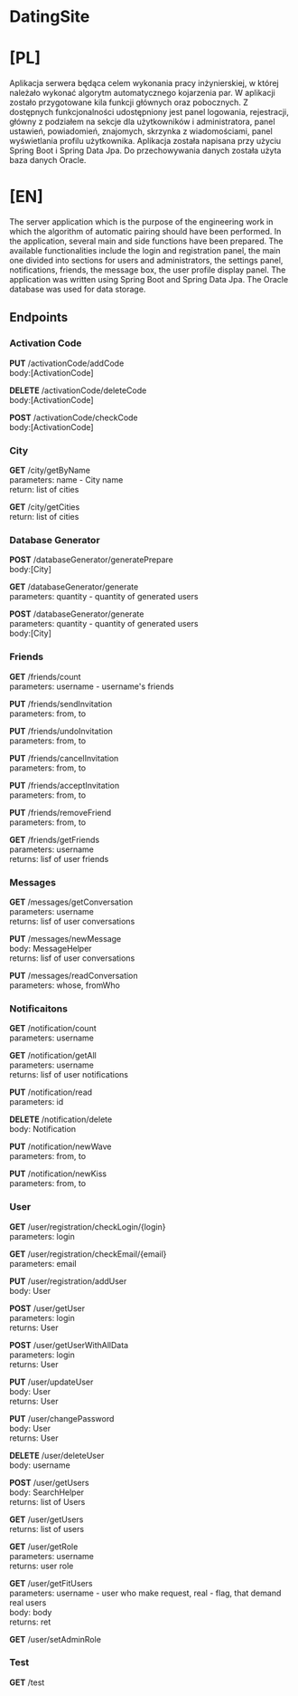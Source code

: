 # DatingSite

# [PL]
Aplikacja serwera będąca celem wykonania pracy inżynierskiej, w której należało wykonać algorytm automatycznego kojarzenia par. W aplikacji zostało przygotowane kila funkcji głównych oraz pobocznych. Z dostępnych funkcjonalności udostępniony jest panel logowania, rejestracji, główny z podziałem na sekcje dla użytkowników i administratora, panel ustawień, powiadomień, znajomych, skrzynka z wiadomościami, panel wyświetlania profilu użytkownika. Aplikacja została napisana przy użyciu Spring Boot i Spring Data Jpa. Do przechowywania danych została użyta baza danych Oracle.

# [EN]
The server application which is the purpose of the engineering work in which the algorithm of automatic pairing should have been performed. In the application, several main and side functions have been prepared. The available functionalities include the login and registration panel, the main one divided into sections for users and administrators, the settings panel, notifications, friends, the message box, the user profile display panel. The application was written using Spring Boot and Spring Data Jpa. The Oracle database was used for data storage.


## Endpoints

### Activation Code

**PUT** /activationCode/addCode
<br>
body:[ActivationCode]

**DELETE** /activationCode/deleteCode
<br>
body:[ActivationCode]

**POST** /activationCode/checkCode
<br>
body:[ActivationCode]

### City

**GET** /city/getByName
<br>
parameters: name - City name
<br>
return: list of cities

**GET** /city/getCities
<br>
return: list of cities

### Database Generator

**POST** /databaseGenerator/generatePrepare
<br>
body:[City]

**GET** /databaseGenerator/generate
<br>
parameters: quantity - quantity of generated users

**POST** /databaseGenerator/generate
<br>
parameters: quantity - quantity of generated users
<br>
body:[City]

### Friends

**GET** /friends/count
<br>
parameters: username - username's friends

**PUT** /friends/sendInvitation
<br>
parameters: from, to

**PUT** /friends/undoInvitation
<br>
parameters: from, to

**PUT** /friends/cancelInvitation
<br>
parameters: from, to

**PUT** /friends/acceptInvitation
<br>
parameters: from, to

**PUT** /friends/removeFriend
<br>
parameters: from, to

**GET** /friends/getFriends
<br>
parameters: username
<br>
returns:  lisf of user friends

### Messages

**GET** /messages/getConversation
<br>
parameters: username
<br>
returns:  lisf of user conversations

**PUT** /messages/newMessage
<br>
body: MessageHelper
<br>
returns:  lisf of user conversations

**PUT** /messages/readConversation
<br>
parameters: whose, fromWho


### Notificaitons

**GET** /notification/count
<br>
parameters: username

**GET** /notification/getAll
<br>
parameters: username
<br>
returns:  lisf of user notifications

**PUT** /notification/read
<br>
parameters: id

**DELETE** /notification/delete
<br>
body: Notification

**PUT** /notification/newWave
<br>
parameters: from, to

**PUT** /notification/newKiss
<br>
parameters: from, to

### User

**GET** /user/registration/checkLogin/{login}
<br>
parameters: login

**GET** /user/registration/checkEmail/{email}
<br>
parameters: email


**PUT** /user/registration/addUser
<br>
body: User

**POST** /user/getUser
<br>
parameters: login
<br>
returns: User

**POST** /user/getUserWithAllData
<br>
parameters: login
<br>
returns: User

**PUT** /user/updateUser
<br>
body: User
<br>
returns: User

**PUT** /user/changePassword
<br>
body: User
<br>
returns: User

**DELETE** /user/deleteUser
<br>
body: username

**POST** /user/getUsers
<br>
body: SearchHelper
<br>
returns: list of Users

**GET** /user/getUsers
<br>
returns: list of users

**GET** /user/getRole
<br>
parameters: username
<br>
returns: user role

**GET** /user/getFitUsers
<br>
parameters: username - user who make request, real - flag, that demand real users
<br>
body: body
<br>
returns: ret

**GET** /user/setAdminRole

### Test
**GET** /test
